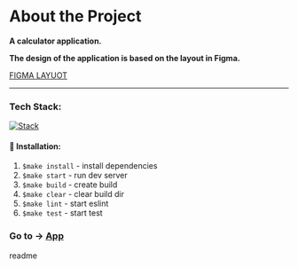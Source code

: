<h1>About the Project</h1>
<p><strong>A calculator application.</strong></p>
<p><strong>The design of the application is based on the layout in Figma.</strong></p>

[FIGMA LAYUOT](https://www.figma.com/proto/D5OltlIPKtozs1ib4bBuP4/Untitled?node-id=1%3A4&scaling=min-zoom)

---

### Tech Stack:

[![Stack](https://skillicons.dev/icons?i=ts,react,styledcomponents,jest)](https://skillicons.dev)

#### 🧰 Installation:

1. `$make install` - install dependencies
2. `$make start` - run dev server
3. `$make build` - create build
4. `$make clear` - clear build dir
5. `$make lint` - start eslint
6. `$make test` - start test

### Go to -> [App](https://calculator-six-omega.vercel.app/)

readme
